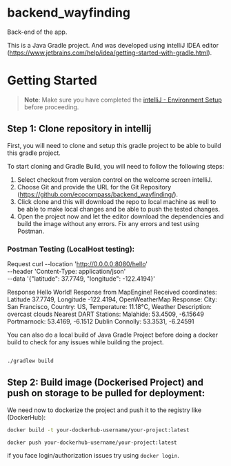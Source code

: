 # backend_wayfinding
Back-end of the app.

This is a Java Gradle project. And was developed using intelliJ IDEA editor (https://www.jetbrains.com/help/idea/getting-started-with-gradle.html).

# Getting Started

> **Note**: Make sure you have completed the [intelliJ - Environment Setup](https://www.jetbrains.com/help/idea/getting-started.html) before proceeding.

## Step 1: Clone repository in intellij 

First, you will need to clone and setup this gradle project to be able to build this gradle project.

To start cloning and Gradle Build, you will need to follow the following steps:

1. Select checkout from version control on the welcome screen intelliJ.
2. Choose Git and provide the URL for the Git Repository (https://github.com/ecocompass/backend_wayfinding/).
3. Click clone and this will download the repo to local machine as well to be able to make local changes and be able to push the tested changes.
4. Open the project now and let the editor download the dependencies and build the image without any errors. Fix any errors and test using Postman.

### Postman Testing (LocalHost testing):

Request
curl --location 'http://0.0.0.0:8080/hello' \
--header 'Content-Type: application/json' \
--data '{"latitude": 37.7749, "longitude": -122.4194}' 

Response
Hello World! Response from MapEngine! Received coordinates: Latitude 37.7749, Longitude -122.4194, OpenWeatherMap Response: City: San Francisco, Country: US, Temperature: 11.18°C, Weather Description: overcast clouds Nearest DART Stations: Malahide: 53.4509, -6.15649 Portmarnock: 53.4169, -6.1512 Dublin Connolly: 53.3531, -6.24591 

You can also do a local build of Java Gradle Project before doing a docker build to check for any issues while building the project.

```bash

./gradlew build
```

## Step 2:  Build image (Dockerised Project) and push on storage to be pulled for deployment:

We need now to dockerize the project and push it to the registry like (DockerHub):

```bash
docker build -t your-dockerhub-username/your-project:latest 

docker push your-dockerhub-username/your-project:latest
```

if you face login/authorization issues try using `docker login`.
